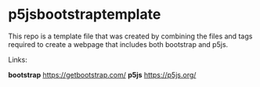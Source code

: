# p5jsbootstraptemplate
This repo is a template file that was created by combining the files and tags required to create a webpage that includes both bootstrap and p5js. 

Links: 


**bootstrap** https://getbootstrap.com/ 
**p5js** https://p5js.org/
